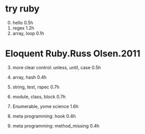 # try ruby

0. hello 0.5h
1. regex 1.2h
2. array, loop 0.1h

# Eloquent Ruby.Russ Olsen.2011

3. more clear control: unless, until, case 0.5h
4. array, hash 0.4h
5. string, test, rspec 0.7h
6. module, class, block 0.7h
7. Enumerable, yome science 1.6h

8. meta programming: hook 0.4h
9. meta programming: method_missing 0.4h